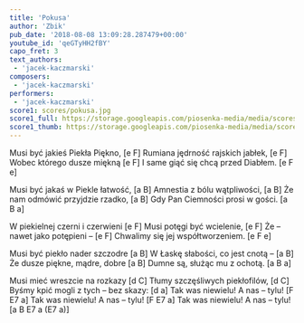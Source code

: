 ```yaml
---
title: 'Pokusa'
author: 'Zbik'
pub_date: '2018-08-08 13:09:28.287479+00:00'
youtube_id: 'qeGTyHH2fBY'
capo_fret: 3
text_authors:
 - 'jacek-kaczmarski'
composers:
 - 'jacek-kaczmarski'
performers:
 - 'jacek-kaczmarski'
score1: scores/pokusa.jpg
score1_full: https://storage.googleapis.com/piosenka-media/media/scores/pokusa.jpg
score1_thumb: https://storage.googleapis.com/piosenka-media/media/scores/pokusa.jpg.180x0_q85_upscale.jpg
---
```


Musi być jakieś Piekła Piękno, [e F]
Rumiana jędrność rajskich jabłek, [e F]
Wobec którego dusze miękną [e F]
I same giąć się chcą przed Diabłem. [e F e]

Musi być jakaś w Piekle łatwość, [a B]
Amnestia z bólu wątpliwości, [a B]
Że nam odmówić przyjdzie rzadko, [a B]
Gdy Pan Ciemności prosi w gości. [a B a]

W piekielnej czerni i czerwieni [e F]
Musi potęgi być wcielenie, [e F]
Że – nawet jako potępieni – [e F]
Chwalimy się jej współtworzeniem. [e F e]

Musi być piekło nader szczodre [a B]
W Łaskę słabości, co jest cnotą – [a B]
Że dusze piękne, mądre, dobre [a B]
Dumne są, służąc mu z ochotą. [a B a]

Musi mieć wreszcie na rozkazy [d C]
Tłumy szczęśliwych piekłofilów, [d C]
Byśmy kpić mogli z tych – bez skazy: [d a]
Tak was niewielu! A nas – tylu! [F E7 a]
Tak was niewielu! A nas – tylu! [F E7 a]
Tak was niewielu! A nas – tylu! [a B E7 a (E7 a)]